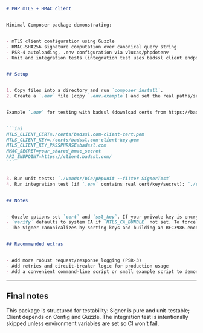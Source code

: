

````markdown
# PHP mTLS + HMAC client


Minimal Composer package demonstrating:


- mTLS client configuration using Guzzle
- HMAC-SHA256 signature computation over canonical query string
- PSR-4 autoloading, .env configuration via vlucas/phpdotenv
- Unit and integration tests (integration test uses badssl client endpoint)


## Setup


1. Copy files into a directory and run `composer install`.
2. Create a `.env` file (copy `.env.example`) and set the real paths/secrets.


Example `.env` for testing with badssl (download certs from https://badssl.com/download/):


```ini
MTLS_CLIENT_CERT=./certs/badssl.com-client-cert.pem
MTLS_CLIENT_KEY=./certs/badssl.com-client-key.pem
MTLS_CLIENT_KEY_PASSPHRASE=badssl.com
HMAC_SECRET=your_shared_hmac_secret
API_ENDPOINT=https://client.badssl.com/
```


3. Run unit tests: `./vendor/bin/phpunit --filter SignerTest`
4. Run integration test (if `.env` contains real cert/key/secret): `./vendor/bin/phpunit --filter IntegrationTest`


## Notes


- Guzzle options set `cert` and `ssl_key`. If your private key is encrypted, set `MTLS_CLIENT_KEY_PASSPHRASE`.
- `verify` defaults to system CA if `MTLS_CA_BUNDLE` not set. To force validation with a specific bundle, set `MTLS_CA_BUNDLE` to the path to your CA bundle.
- The Signer canonicalizes by sorting keys and building an RFC3986-encoded query string, then computing HMAC-SHA256.


## Recommended extras


- Add more robust request/response logging (PSR-3)
- Add retries and circuit-breaker logic for production usage
- Add a convenient command-line script or small example script to demonstrate calling the client
````


---


## Final notes


This package is structured for testability: Signer is pure and unit-testable; Client depends on Config and Guzzle. The integration test is intentionally skipped unless environment variables are set so CI won't fail.